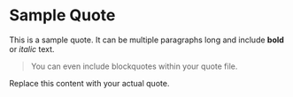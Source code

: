 # Sample Quote

This is a sample quote. It can be multiple paragraphs long and include **bold** or _italic_ text.

> You can even include blockquotes within your quote file.

Replace this content with your actual quote.
